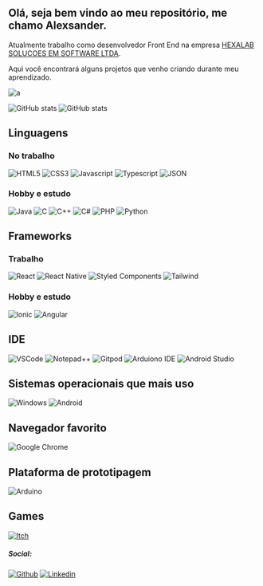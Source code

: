 ## Olá, seja bem vindo ao meu repositório, me chamo Alexsander.
Atualmente trabalho como desenvolvedor Front End na empresa [HEXALAB SOLUCOES EM SOFTWARE LTDA](https://hexalab.com.br/n/ "HEXALAB SOLUCOES EM SOFTWARE LTDA").

Aqui você encontrará alguns projetos que venho criando durante meu aprendizado.

![a](https://activity-graph.herokuapp.com/graph?username=Alex5ander&theme=minimal)

![GitHub stats](https://github-readme-stats.vercel.app/api?username=Alex5ander&show_icons=true&theme=dark)
![GitHub stats](https://github-readme-stats.vercel.app/api/top-langs/?username=Alex5ander&show_icons=true&theme=dark&layout=compact)

## Linguagens
### No trabalho
![HTML5](https://img.shields.io/badge/HTML5-E34F26?style=for-the-badge&logo=html5&logoColor=white "HTML5")
![CSS3](https://img.shields.io/badge/CSS3-1572B6?style=for-the-badge&logo=css3&logoColor=white "CSS3")
![Javascript](https://img.shields.io/badge/JavaScript-323330?style=for-the-badge&logo=javascript&logoColor=F7DF1E "Javascript")
![Typescript](https://img.shields.io/badge/TypeScript-007ACC?style=for-the-badge&logo=typescript&logoColor=white "Typescript")
![JSON](https://img.shields.io/badge/json-5E5C5C?style=for-the-badge&logo=json&logoColor=white "JSON")

### Hobby e estudo
![Java](https://img.shields.io/badge/Java-ED8B00?style=for-the-badge&logo=java&logoColor=white "Java")
![C](https://img.shields.io/badge/C-00599C?style=for-the-badge&logo=c&logoColor=white "C")
![C++](https://img.shields.io/badge/C%2B%2B-00599C?style=for-the-badge&logo=c%2B%2B&logoColor=white "C++")
![C#](https://img.shields.io/badge/C%23-239120?style=for-the-badge&logo=c-sharp&logoColor=white "C#")
![PHP](https://img.shields.io/badge/PHP-777BB4?style=for-the-badge&logo=php&logoColor=white "PHP")
![Python](https://img.shields.io/badge/Python-FFD43B?style=for-the-badge&logo=python&logoColor=blue "Python")

## Frameworks
### Trabalho
![React](https://img.shields.io/badge/React-20232A?style=for-the-badge&logo=react&logoColor=61DAFB "React")
![React Native](https://img.shields.io/badge/React_Native-20232A?style=for-the-badge&logo=react&logoColor=61DAFB "React Native")
![Styled Components](https://img.shields.io/badge/styled--components-DB7093?style=for-the-badge&logo=styled-components&logoColor=white "Styled Components")
![Tailwind](https://img.shields.io/badge/Tailwind_CSS-38B2AC?style=for-the-badge&logo=tailwind-css&logoColor=white "Tailwind")

### Hobby e estudo
![Ionic](https://img.shields.io/badge/Ionic-3880FF?style=for-the-badge&logo=ionic&logoColor=white "Ionic")
![Angular](https://img.shields.io/badge/Angular-DD0031?style=for-the-badge&logo=angular&logoColor=white "Angular")

## IDE
![VSCode](https://img.shields.io/badge/Visual_Studio_Code-0078D4?style=for-the-badge&logo=visual%20studio%20code&logoColor=whit "VSCode")
![Notepad++](https://img.shields.io/badge/Notepad++-90E59A.svg?style=for-the-badge&logo=notepad%2B%2B&logoColor=black "Notepad++")
![Gitpod](https://img.shields.io/badge/Gitpod-000000?style=for-the-badge&logo=gitpod&logoColor=#FFAE33 "Gitpod")
![Arduiono IDE](https://img.shields.io/badge/Arduino_IDE-00979D?style=for-the-badge&logo=arduino&logoColor=white)
![Android Studio](https://img.shields.io/badge/Android_Studio-3DDC84?style=for-the-badge&logo=android-studio&logoColor=white)

## Sistemas operacionais que mais uso
![Windows](https://img.shields.io/badge/Windows-0078D6?style=for-the-badge&logo=windows&logoColor=white "Windows") ![Android](https://img.shields.io/badge/Android-3DDC84?style=for-the-badge&logo=android&logoColor=white "Android")

## Navegador favorito
![Google Chrome](https://img.shields.io/badge/Google_chrome-4285F4?style=for-the-badge&logo=Google-chrome&logoColor=white "Google Chrome")

## Plataforma de prototipagem
![Arduino](https://img.shields.io/badge/Arduino-00979D?style=for-the-badge&logo=Arduino&logoColor=white "Arduino")

## Games
[![Itch](https://img.shields.io/badge/Itch.io-FA5C5C?style=for-the-badge&logo=itchdotio&logoColor=white)](https://alex5ander.itch.io/ "Meu jogos")

##### Social:
[![Github](https://img.shields.io/badge/GitHub-100000?style=for-the-badge&logo=github&logoColor=white)](https://github.com/Alex5ander "Meu Github")
[![Linkedin](https://img.shields.io/badge/LinkedIn-0077B5?style=for-the-badge&logo=linkedin&logoColor=white)](https://www.linkedin.com/in/alexsander-gutierrez-gon%C3%A7alves-aa2266163 "Meu Linkedin")

